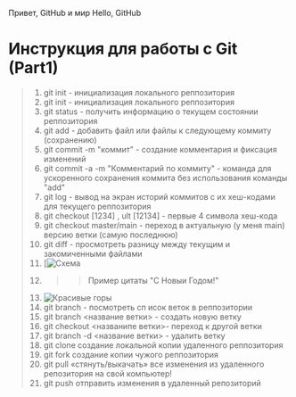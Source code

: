Привет, GitHub и мир
Hello, GitHub
# Инструкция для работы с Git (Part1)

>1. git init - инициализация локального реппозитория
>2. git init - инициализация локального реппозитория
>3. git status - получить информацию о текущем состоянии реппозитория
>4. git add - добавить файл или файлы к следующему коммиту (сохранению)
>5. git commit -m "коммит" - создание комментария и фиксация изменений
>6. git commit -a -m "Комментарий по коммиту" - команда для ускоренного сохранения коммита без использования команды "add"
>7. git log - вывод на экран историй коммитов с их хеш-кодами для текущего реппозитория
>8. git checkout [1234] , ult [12134] - первые 4 символа хеш-кода
>9. git checkout master/main - переход в актуальную (у меня main) версию ветки (самую последнюю)
>10. git diff - просмотреть разницу между текущим и закомиченными файлами
>11. [![Схема](Users/konstantin/Desktop/diagramm.jpg)
>12. >> Пример цитаты "С Новыи Годом!"
>13. ![Красивые горы](/assets/images/san-juan-mountains.jpg "San Juan Mountains")
>14. git branch - посмотреть сп исок веток в реппозитории
>15. git branch <название ветки> - создать новую ветку
>16. git checkout <названипе ветки>- переход к другой ветки 
>17. git branch -d <название ветки> - удалить ветку
>18. git clone создание локальной копии удаленного реппозитория
>19. git fork создание копии чужого реппозитория
>20. git pull «стянуть/выкачать» все изменения из удаленного репозитория на свой компьютер!
>21. git push отправить изменения в удаленный репозиторий
